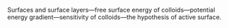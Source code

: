 Surfaces and surface layers—free surface energy of colloids—potential energy gradient—sensitivity of colloids—the hypothesis of active surface.